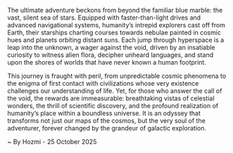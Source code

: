 
The ultimate adventure beckons from beyond the familiar blue marble: the vast, silent sea of stars. Equipped with faster-than-light drives and advanced navigational systems, humanity’s intrepid explorers cast off from Earth, their starships charting courses towards nebulae painted in cosmic hues and planets orbiting distant suns. Each jump through hyperspace is a leap into the unknown, a wager against the void, driven by an insatiable curiosity to witness alien flora, decipher unheard languages, and stand upon the shores of worlds that have never known a human footprint.

This journey is fraught with peril, from unpredictable cosmic phenomena to the enigma of first contact with civilizations whose very existence challenges our understanding of life. Yet, for those who answer the call of the void, the rewards are immeasurable: breathtaking vistas of celestial wonders, the thrill of scientific discovery, and the profound realization of humanity’s place within a boundless universe. It is an odyssey that transforms not just our maps of the cosmos, but the very soul of the adventurer, forever changed by the grandeur of galactic exploration.

~ By Hozmi - 25 October 2025

